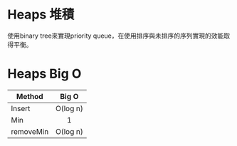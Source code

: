 # Heaps 堆積
使用binary tree來實現priority queue，在使用排序與未排序的序列實現的效能取得平衡。

# Heaps Big O
Method        | Big O    |
--------------|:-----:   |
 Insert       | O(log n) |
 Min          | 1        |
 removeMin    | O(log n) |
